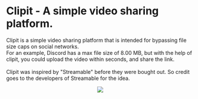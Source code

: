 # Clipit - A simple video sharing platform.

Clipit is a simple video sharing platform that is intended for bypassing file size caps on social networks. <br>
For an example, Discord has a max file size of 8.00 MB, but with the help of clipit, you could upload the video within seconds, and share the link. 
<br>
<br>
Clipit was inspired by "Streamable" before they were bought out. So credit goes to the developers of Streamable for the idea.
<p align="center">
  <img src="https://user-images.githubusercontent.com/79603829/150644360-0bf6036d-efdd-4714-b999-97a3f4efb933.PNG"/>
</p>
